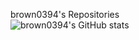 brown0394's Repositories<br>
![brown0394's GitHub stats](https://github-readme-stats.vercel.app/api?username=brown0394&show_icons=true&theme=radical)

